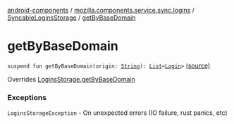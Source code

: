 [android-components](../../index.md) / [mozilla.components.service.sync.logins](../index.md) / [SyncableLoginsStorage](index.md) / [getByBaseDomain](./get-by-base-domain.md)

# getByBaseDomain

`suspend fun getByBaseDomain(origin: `[`String`](https://kotlinlang.org/api/latest/jvm/stdlib/kotlin/-string/index.html)`): `[`List`](https://kotlinlang.org/api/latest/jvm/stdlib/kotlin.collections/-list/index.html)`<`[`Login`](../../mozilla.components.concept.storage/-login/index.md)`>` [(source)](https://github.com/mozilla-mobile/android-components/blob/master/components/service/sync-logins/src/main/java/mozilla/components/service/sync/logins/SyncableLoginsStorage.kt#L252)

Overrides [LoginsStorage.getByBaseDomain](../../mozilla.components.concept.storage/-logins-storage/get-by-base-domain.md)

### Exceptions

`LoginsStorageException` - On unexpected errors (IO failure, rust panics, etc)